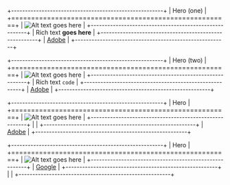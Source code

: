 +-------------------------------------------------------+
| Hero (one)                                            |
+=======================================================+
| ![Alt text goes here][image0]                         |
+-------------------------------------------------------+
| Rich text **goes here**                               |
+-------------------------------------------------------+
| [Adobe](http://www.adobe.com)                         |
+-------------------------------------------------------+

+-------------------------------------------------------+
| Hero (two)                                            |
+=======================================================+
| ![Alt text goes here][image0]                         |
+-------------------------------------------------------+
| Rich text ``` code ```                                |
+-------------------------------------------------------+
| [Adobe](http://www.adobe.com)                         |
+-------------------------------------------------------+

+-------------------------------------------------------+
| Hero                                                  |
+=======================================================+
| ![Alt text goes here][image0]                         |
+-------------------------------------------------------+
|                                                       |
+-------------------------------------------------------+
| [Adobe](http://www.adobe.com)                         |
+-------------------------------------------------------+

+-------------------------------------------------------+
| Hero                                                  |
+=======================================================+
| ![Alt text goes here][image0]                         |
+-------------------------------------------------------+
| <a href="www.google.com">Google</a>                   |
+-------------------------------------------------------+
| [](http://www.adobe.com)                              |
+-------------------------------------------------------+

[image0]: https://localhost/image.jpg?width=300&height=200

